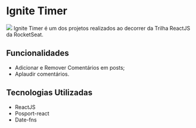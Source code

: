 # Ignite Timer
<img src="https://i.imgur.com/jUnvczF.gif">
Ignite Timer é um dos projetos realizados ao decorrer da Trilha ReactJS da RocketSeat.

## Funcionalidades
- Adicionar e Remover Comentários em posts;
- Aplaudir comentários.

## Tecnologias Utilizadas
- ReactJS
- Posport-react
- Date-fns
